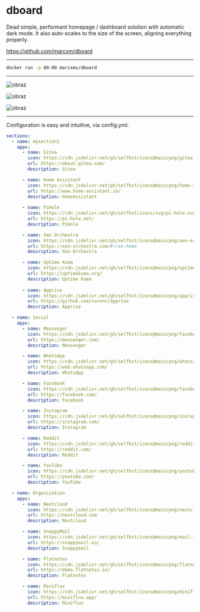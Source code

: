 # dboard
Dead simple, performant homepage / dashboard solution with automatic dark mode. 
It also auto-scales to the size of the screen, aligning everything properly.

https://github.com/marcxm/dboard

---

```bash
docker run -p 80:80 marcxms/dboard
```

---

![obraz](https://github.com/user-attachments/assets/2a9ca513-dceb-485c-9660-5b0c1df0dbc2)

![obraz](https://github.com/user-attachments/assets/afec34ff-ce71-4100-8ae2-2b09d07d048c)

![obraz](https://github.com/user-attachments/assets/46640767-b037-4ae7-a85f-09d361f2c0aa)

---

Configuration is easy and intuitive, via config.yml:

```yaml
sections:
  - name: mysection1
    apps:
      - name: Gitea
        icon: https://cdn.jsdelivr.net/gh/selfhst/icons@main/png/gitea.png
        url: https://about.gitea.com/
        description: Gitea

      - name: Home Assistant 
        icon: https://cdn.jsdelivr.net/gh/selfhst/icons@main/png/home-assistant.png
        url: https://www.home-assistant.io/
        description: HomeAssistant
        
      - name: PiHole
        icon: https://cdn.jsdelivr.net/gh/selfhst/icons/svg/pi-hole.svg
        url: https://pi-hole.net/
        description: PiHole

      - name: Xen Orchestra
        icon: https://cdn.jsdelivr.net/gh/selfhst/icons@main/png/xen-orchestra.png
        url: https://xen-orchestra.com/#!/xo-home
        description: Xen Orchestra

      - name: Uptime Kuma 
        icon: https://cdn.jsdelivr.net/gh/selfhst/icons@main/png/uptime-kuma.png
        url: https://uptimekuma.org/
        description: Uptime Kuma
        
      - name: Apprise 
        icon: https://cdn.jsdelivr.net/gh/selfhst/icons@main/png/apprise.png
        url: https://github.com/caronc/apprise
        description: Apprise

  - name: Social 
    apps:
      - name: Messenger 
        icon: https://cdn.jsdelivr.net/gh/selfhst/icons@main/png/facebook-messenger.png
        url: https://messenger.com/
        description: Messenger

      - name: WhatsApp  
        icon: https://cdn.jsdelivr.net/gh/selfhst/icons@main/png/whatsapp.png
        url: https://web.whatsapp.com/
        description: WhatsApp

      - name: Facebook 
        icon: https://cdn.jsdelivr.net/gh/selfhst/icons@main/png/facebook.png
        url: https://facebook.com/
        description: Facebook

      - name: Instagram
        icon: https://cdn.jsdelivr.net/gh/selfhst/icons@main/png/instagram.png
        url: https://instagram.com/
        description: Instagram

      - name: Reddit
        icon: https://cdn.jsdelivr.net/gh/selfhst/icons@main/png/reddit.png 
        url: https://reddit.com/ 
        description: Reddit  

      - name: YouTube 
        icon: https://cdn.jsdelivr.net/gh/selfhst/icons@main/png/youtube.png
        url: https://youtube.com/
        description: YouTube 

  - name: Organization 
    apps:
      - name: Nextcloud 
        icon: https://cdn.jsdelivr.net/gh/selfhst/icons@main/png/nextcloud.png 
        url: https://nextcloud.com
        description: Nextcloud

      - name: SnappyMail
        icon: https://cdn.jsdelivr.net/gh/selfhst/icons@main/png/mail-in-a-box.png
        url: https://snappymail.eu/
        description: Snappymail 

      - name: Flatnotes
        icon: https://cdn.jsdelivr.net/gh/selfhst/icons@main/png/flatnotes.png
        url: https://demo.flatnotes.io/
        description: Flatnotes

      - name: Miniflux 
        icon: https://cdn.jsdelivr.net/gh/selfhst/icons@main/png/miniflux.png
        url: https://miniflux.app/
        description: Miniflux
```        


